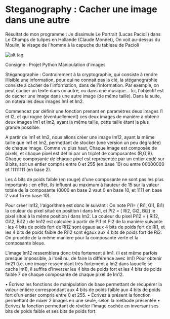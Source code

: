 # Steganography : Cacher une image dans une autre
Résultat de mon programme : 
Je dissimule Le Portrait (Lucas Pacioli) dans Le Champs de tulipes en Hollande (Claude Monnet), On voit au-dessus du Moulin, le visage de l'homme à la capuche du tableau de Pacioli



![alt tag](https://user-images.githubusercontent.com/77985989/105749600-ed15ab80-5f43-11eb-885c-03b8adc1c8a8.PNG)











Consigne : 
Projet Python
Manipulation d'images

Stéganographie :
Contrairement à la cryptographie, qui consiste à rendre illisible une information, pour qui ne connait pas
la clé, la stéganographie consiste à cacher de l'information, dans de l'information. Par exemple, on peut
cacher un texte dans un autre, ou dans une musique... Ici, l'objectif est de cacher une image dans une
autre image (de même taille). Dans la suite, on notera les deux images Im1 et Im2.


Commencez par définir une fonction prenant en paramètres deux images I1 et I2, et qui rogne
(éventuellement) ces deux images de manière à obtenir deux images Im1 et Im2, ayant la même taille,
cette taille étant la plus grande possible.


A partir de Im1 et Im2, nous allons créer une image Im12, ayant la même taille que Im1 et Im2,
permettant de stocker (une version un peu dégradée) de chaque image.
Comme vu plus haut, Chaque image est composée de pixels, et chaque pixel est défini par un triplet
de composantes (R,G,B). Chaque composante de chaque pixel est représentée par un entier codé sur 8
bits, soit un entier compris entre 0 et 255 (en base 10) ou entre 00000000 et 11111111 (en base 2).


Les 4 bits de poids faible (en rouge) d'une composante ne sont pas les plus importants : en effet, ils
influent au maximum à hauteur de 15 sur la valeur totale de la composante (0000 en base 2 vaut 0 en
base 10, et 1111 en base 2 vaut 15 en base 10).


Pour créer Im12, l'algorithme est donc le suivant : On note Pi1= ( Ri1, Gi1, Bi1) la couleur du pixel situé en position i dans Im1, 
et Pi2 = ( Ri2, Gi2, Bi2) le pixel situé à la même position i dans Im2. La couleur du pixel Pi12 = ( Ri12, Gi12, Bi12 ) de Im12 est calculée à partir de Pi1 et Pi2
de la manière suivante : les 4 bits de poids fort de Ri12 sont égaux aux 4 bits de poids fort de Ri1, et les 4 bits de poids faible de Ri12 sont égaux aux 4 bits de poids
fort de Ri2. On procède de la même manière pour la composante verte et la composante bleue.


L'image Im12 ressemblera donc très fortement à Im1. (il est même parfois presque impossible, à l'oeil nu, de faire la différence avec Im1)
Pour obtenir Im21 (i.e. une image ressemblant très fortement à Im2 dans laquelle se cache Im1), il suffira d'inverser les 4 bits de poids fort et les 4 bits de poids faible 7
de chaque composante de chaque pixel de Im12.


• Écrivez les fonctions de manipulation de base permettant de récupérer la valeur entière
correspondant aux 4 bits de poids faible aux 4 bits de poids fort d'un entier compris entre 0 et
255.
• Écrivez à présent la fonction permettant de mixer 2 images en une seule, selon la méthode
présentée
• Écrivez la fonction permettant de révéler l'image cachée en inversant ses bits de poids faible et
ses bits de poids fort.

